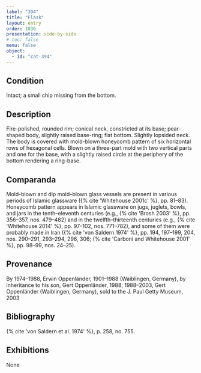 ```yaml
---
label: "394"
title: "Flask"
layout: entry
order: 1036
presentation: side-by-side
# toc: false
menu: false
object:
  - id: "cat-394"
---
```


## Condition

Intact; a small chip missing from the bottom.

## Description

Fire-polished, rounded rim; conical neck, constricted at its base; pear-shaped body, slightly raised base-ring; flat bottom. Slightly lopsided neck. The body is covered with mold-blown honeycomb pattern of six horizontal rows of hexagonal cells. Blown on a three-part mold with two vertical parts and one for the base, with a slightly raised circle at the periphery of the bottom rendering a ring-base.

## Comparanda

Mold-blown and dip mold–blown glass vessels are present in various periods of Islamic glassware ({% cite 'Whitehouse 2001c' %}, pp. 81–83). Honeycomb pattern appears in Islamic glassware on jugs, juglets, bowls, and jars in the tenth–eleventh centuries (e.g., {% cite 'Brosh 2003' %}, pp. 356–357, nos. 479–482) and in the twelfth–thirteenth centuries (e.g., {% cite 'Whitehouse 2014' %}, pp. 97–102, nos. 771–782), and some of them were probably made in Iran ({% cite 'von Saldern 1974' %}, pp. 194, 197–199, 204, nos. 290–291, 293–294, 296, 306; {% cite 'Carboni and Whitehouse 2001' %}, pp. 98–99, nos. 24–25).

## Provenance

By 1974–1988, Erwin Oppenländer, 1901–1988 (Waiblingen, Germany), by inheritance to his son, Gert Oppenländer, 1988; 1988–2003, Gert Oppenländer (Waiblingen, Germany), sold to the J. Paul Getty Museum, 2003

## Bibliography

{% cite 'von Saldern et al. 1974' %}, p. 258, no. 755.

## Exhibitions

None